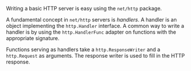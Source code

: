 Writing a basic HTTP server is easy using the `net/http` package.

A fundamental concept in `net/http` servers is *handlers*.
A handler is an object implementing the `http.Handler` interface.
A common way to write a handler is by using the `http.HandlerFunc` adapter on functions with the appropriate signature.

Functions serving as handlers take a `http.ResponseWriter` and a `http.Request` as arguments.
The response writer is used to fill in the HTTP response.